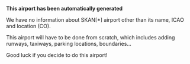 **This airport has been automatically generated**

We have no information about SKAN[*] airport other than its name, ICAO and location (CO).

This airport will have to be done from scratch, which includes adding runways, taxiways, parking locations, boundaries...

Good luck if you decide to do this airport!
